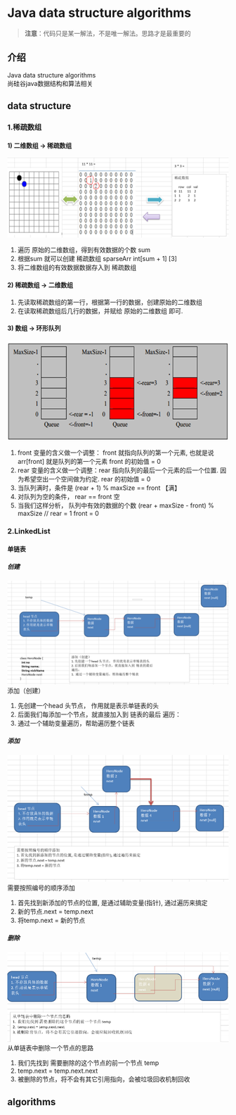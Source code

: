 # Java data structure algorithms

> **注意**：代码只是某一解法，不是唯一解法。思路才是最重要的

## 介绍
Java data structure algorithms  
尚硅谷java数据结构和算法相关

## data structure
### 1.稀疏数组
#### 1) 二维数组 -> 稀疏数组
![1.png](img/1.png)
1. 遍历  原始的二维数组，得到有效数据的个数 sum
2. 根据sum 就可以创建 稀疏数组 sparseArr   int[sum + 1] [3]
3. 将二维数组的有效数据数据存入到 稀疏数组
#### 2) 稀疏数组  -> 二维数组
1. 先读取稀疏数组的第一行，根据第一行的数据，创建原始的二维数组
2. 在读取稀疏数组后几行的数据，并赋给 原始的二维数组 即可.
#### 3) 数组  ->  环形队列
![2.png](img/2.png)
1.  front 变量的含义做一个调整： front 就指向队列的第一个元素, 也就是说 arr[front] 就是队列的第一个元素
    front 的初始值 = 0
2.  rear 变量的含义做一个调整：rear 指向队列的最后一个元素的后一个位置. 因为希望空出一个空间做为约定.
    rear 的初始值 = 0
3. 当队列满时，条件是  (rear  + 1) % maxSize == front 【满】
4. 对队列为空的条件， rear == front 空
5. 当我们这样分析， 队列中有效的数据的个数   (rear + maxSize - front) % maxSize   // rear = 1 front = 0

### 2.LinkedList
#### 单链表
##### 创建
![3.png](img/3.png)
添加（创建）
1. 先创建一个head 头节点， 作用就是表示单链表的头
2. 后面我们每添加一个节点，就直接加入到  链表的最后
   遍历：
1.  通过一个辅助变量遍历，帮助遍历整个链表
##### 添加
![4.png](img/4.png)
需要按照编号的顺序添加
1. 首先找到新添加的节点的位置, 是通过辅助变量(指针), 通过遍历来搞定
2. 新的节点.next = temp.next
3. 将temp.next = 新的节点
##### 删除
![5.png](img/5.png)
从单链表中删除一个节点的思路
1.  我们先找到 需要删除的这个节点的前一个节点 temp
2.  temp.next = temp.next.next
3. 被删除的节点，将不会有其它引用指向，会被垃圾回收机制回收
## algorithms